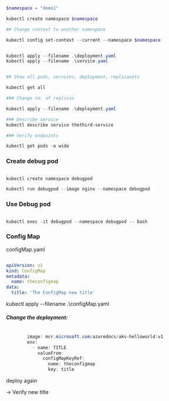 
```powershell


$namespace = "demo1"

kubectl create namespace $namespace

## Change context to another namespace

kubectl config set-context --current --namespace $namespace


kubectl apply --filename .\deployment.yaml
kubectl apply --filename .\service.yaml


## Show all pods, services, deployment, replicasets

kubectl get all  

### Change no. of replicas

kubectl apply --filename .\deployment.yaml

### Describe service
kubectl describe service thethird-service

### Verify endpoints

kubectl get pods -o wide


```



### Create debug pod

```powershell

kubectl create namespace debugpod

kubectl run debugpod --image nginx --namespace debugpod


```

### Use Debug pod

```powershell

kubectl exec -it debugpod --namespace debugpod -- bash

```


### Config Map

configMap.yaml

```yaml

apiVersion: v1
kind: ConfigMap
metadata:
  name: theconfigmap
data:
  title: 'The ConfigMap new title'


```


kubectl apply --filename .\configMap.yaml

##### Change the deployment:

```powershell

        image: mcr.microsoft.com/azuredocs/aks-helloworld:v1
        env:
          - name: TITLE
            valueFrom:
              configMapKeyRef:
                name: theconfigmap
                key: title

```

deploy again

-> Verify new title

